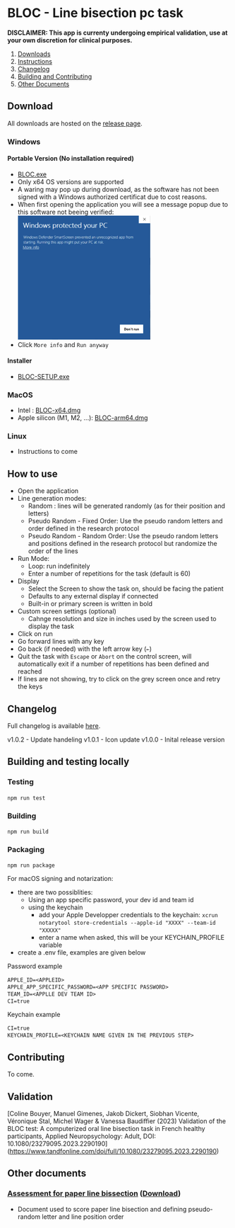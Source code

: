 # BLOC - Line bisection pc task

**DISCLAIMER: This app is currenty undergoing empirical validation, use at your own discretion for clinical purposes.**

1. [Downloads](#downloads)
2. [Instructions](#instructions)
3. [Changelog](#changelog)
4. [Building and Contributing](#build)
5. [Other Documents](#docs)

<a id="downloads"></a>

## Download

All downloads are hosted on the [release page](https://github.com/JackGlobetrotter/bloc/releases/latest).

### Windows

#### Portable Version (No installation required)

- [BLOC.exe](https://github.com/JackGlobetrotter/bloc/releases/latest/download/BLOC.exe)
- Only x64 OS versions are supported
- A waring may pop up during download, as the software has not been signed with a Windows authorized certificat due to cost reasons.
- When first opening the application you will see a message popup due to this software not beeing verified: \
  <img src="https://github.com/JackGlobetrotter/bloc/blob/main/docs/windowsUnverifiedMessage.png?raw=true" alt="drawing" style="width:300px;"/>
- Click `More info` and `Run anyway`

#### Installer

- [BLOC-SETUP.exe](https://github.com/JackGlobetrotter/bloc/releases/latest/download/BLOC-SETUP.exe)

### MacOS

- Intel : [BLOC-x64.dmg](https://github.com/JackGlobetrotter/bloc/releases/latest/download/BLOC-x64.dmg)
- Apple silicon (M1, M2, ...): [BLOC-arm64.dmg](https://github.com/JackGlobetrotter/bloc/releases/latest/download/BLOC-arm64.dmg)

### Linux

- Instructions to come

<a id="instructions"></a>

## How to use

- Open the application
- Line generation modes:
  - Random : lines will be generated randomly (as for their position and letters)
  - Pseudo Random - Fixed Order: Use the pseudo random letters and order defined in the research protocol
  - Pseudo Random - Random Order: Use the pseudo random letters and positions defined in the research protocol but randomize the order of the lines
- Run Mode:
  - Loop: run indefinitely
  - Enter a number of repetitions for the task (default is 60)
- Display
  - Select the Screen to show the task on, should be facing the patient
  - Defaults to any external display if connected
  - Built-in or primary screen is written in bold
- Custom screen settings (optional)
  - Cahnge resolution and size in inches used by the screen used to display the task
- Click on run
- Go forward lines with any key
- Go back (if needed) with the left arrow key (`←`)
- Quit the task with `Escape` or `Abort` on the control screen, will automatically exit if a number of repetitions has been defined and reached
- If lines are not showing, try to click on the grey screen once and retry the keys

<a id="changelog"></a>

## Changelog

Full changelog is available [here](https://github.com/JackGlobetrotter/bloc/blob/main/Changelog.md).

v1.0.2 - Update handeling
v1.0.1 - Icon update
v1.0.0 - Inital release version

<a id="build"></a>

## Building and testing locally

### Testing

`npm run test`

### Building

`npm run build`

### Packaging

`npm run package`

For macOS signing and notarization:

- there are two possiblities:
  - Using an app specific password, your dev id and team id
  - using the keychain
    - add your Apple Developper credentials to the keychain: `xcrun notarytool store-credentials --apple-id "XXXX" --team-id "XXXXX"`
    - enter a name when asked, this will be your KEYCHAIN_PROFILE variable
- create a .env file, examples are given below

Password example

```
APPLE_ID=<APPLEID>
APPLE_APP_SPECIFIC_PASSWORD=<APP SPECIFIC PASSWORD>
TEAM_ID=<APPLLE DEV TEAM ID>
CI=true
```

Keychain example

```
CI=true
KEYCHAIN_PROFILE=<KEYCHAIN NAME GIVEN IN THE PREVIOUS STEP>
```

## Contributing

To come.

<a id="docs"></a>

## Validation
[Coline Bouyer, Manuel Gimenes, Jakob Dickert, Siobhan Vicente, Véronique Stal, Michel Wager & Vanessa Baudiffier (2023) Validation of the BLOC test: A computerized oral line bisection task in French healthy participants, Applied Neuropsychology: Adult, DOI: 10.1080/23279095.2023.2290190] (https://www.tandfonline.com/doi/full/10.1080/23279095.2023.2290190)

## Other documents

### [Assessment for paper line bissection](https://github.com/JackGlobetrotter/bloc/blob/main/docs/FeuilleDePassation.pdf) ([Download](https://raw.githubusercontent.com/JackGlobetrotter/bloc/main/docs/FeuilleDePassation.pdf))

- Document used to score paper line bisection and defining pseudo-random letter and line position order
